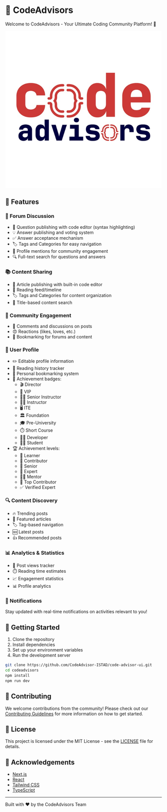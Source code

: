 # 🚀 CodeAdvisors

Welcome to CodeAdvisors - Your Ultimate Coding Community Platform! 🎉

![CodeAdvisors Banner](/public/logo.jpg)

## 🌟 Features

### 💬 Forum Discussion
- 📝 Question publishing with code editor (syntax highlighting)
- 💡 Answer publishing and voting system
- ✅ Answer acceptance mechanism
- 🏷️ Tags and Categories for easy navigation
- 👤 Profile mentions for community engagement
- 🔍 Full-text search for questions and answers

### 📚 Content Sharing
- 📖 Article publishing with built-in code editor
- 📰 Reading feed/timeline
- 🏷️ Tags and Categories for content organization
- 🔎 Title-based content search

### 🤝 Community Engagement
- 💬 Comments and discussions on posts
- 😍 Reactions (likes, loves, etc.)
- 🔖 Bookmarking for forums and content

### 👤 User Profile
- ✏️ Editable profile information
- 📜 Reading history tracker
- 🔖 Personal bookmarking system
- 🏅 Achievement badges:
  - 🎬 Director
  - 🌟 VIP
  - 👨‍🏫 Senior Instructor
  - 👩‍🏫 Instructor
  - 🖥️ ITE
  - 🏛️ Foundation
  - 🎓 Pre-University
  - ⏱️ Short Course
  - 👨‍💻 Developer
  - 🧑‍🎓 Student
- 🏆 Achievement levels:
  - 🌱 Learner
  - 🌿 Contributor
  - 🌳 Senior
  - 🧠 Expert
  - 👨‍🏫 Mentor
  - 🏅 Top Contributor
  - ✅ Verified Expert

### 🔍 Content Discovery
- 🔥 Trending posts
- 🌟 Featured articles
- 🏷️ Tag-based navigation
- 🆕 Latest posts
- 👍 Recommended posts

### 📊 Analytics & Statistics
- 👀 Post views tracker
- ⏱️ Reading time estimates
- 📈 Engagement statistics
- 📊 Profile analytics

### 🔔 Notifications
Stay updated with real-time notifications on activities relevant to you!

## 🚀 Getting Started

1. Clone the repository
2. Install dependencies
3. Set up your environment variables
4. Run the development server

```bash
git clone https://github.com/CodeAdvisor-ISTAD/code-advisor-ui.git
cd codeadvisors
npm install
npm run dev
```

## 🤝 Contributing

We welcome contributions from the community! Please check out our [Contributing Guidelines](CONTRIBUTING.md) for more information on how to get started.

## 📄 License

This project is licensed under the MIT License - see the [LICENSE](LICENSE) file for details.

## 🙏 Acknowledgements

- [Next.js](https://nextjs.org/)
- [React](https://reactjs.org/)
- [Tailwind CSS](https://tailwindcss.com/)
- [TypeScript](https://www.typescriptlang.org/)

---

Built with ❤️ by the CodeAdvisors Team
